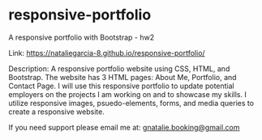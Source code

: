 # responsive-portfolio
A responsive portfolio with Bootstrap - hw2

Link: 
https://nataliegarcia-8.github.io/responsive-portfolio/

Description: 
A responsive portfolio website using CSS, HTML, and Bootstrap. The website has 3 HTML pages: About Me, Portfolio, and Contact Page. I will use this responsive portfolio to update potential employers on the projects I am working on and to showcase my skills. I utilize responsive images, psuedo-elements, forms, and media queries to create a responsive website. 


If you need support please email me at:
gnatalie.booking@gmail.com



